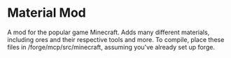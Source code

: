 Material Mod
===========

A mod for the popular game Minecraft. Adds many different materials, including ores and their respective tools and more. To compile, place these files in /forge/mcp/src/minecraft, assuming you've already set up forge.
